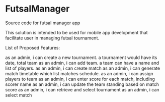 # FutsalManager
Source code for futsal manager app

This solution is intended to be used for mobile app development that facilitate user in managing futsal tournament.

List of Proposed Features:

as an admin, i can create a new tournament. a tournament would have its date, total team
as an admin, i can add team. a team can have a name and list of players.
as an admin, i can create match
as an admin, i can generate match timetable which list matches schedule.
as an admin, i can assign players to team
as an admin, i can enter score for each match, including scorer name
as an admin, i can update the team standing based on match score
as an admin, i can retrieve and select tournament
as an admin, i can select match